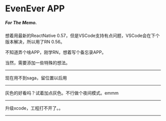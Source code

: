 # EvenEver APP

##### For The Memo.

想着用最新的ReactNative 0.57，但是VSCode支持有点问题，VSCode会在下个版本解决，所以用了RN 0.56。

不知道弄个啥APP，刚学RN，想着写个备忘录APP。

当然，需要添加一些特殊的想法。

-----------

现在用不到saga，留位置以后用

-----------

灰色的好看吗？试着加点灰色。不行做个夜间模式。emmm

------

升级xcode，工程打不开了。。

--------
